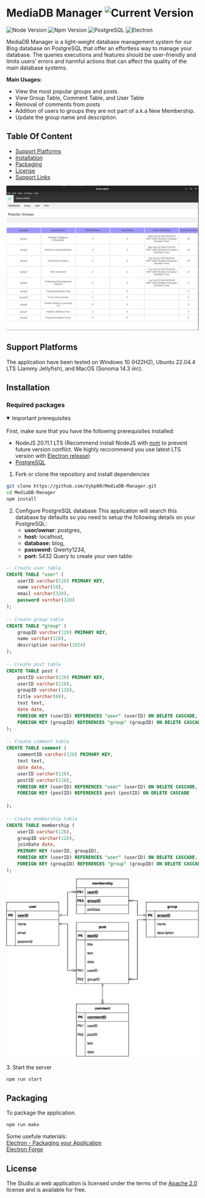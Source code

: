 # MediaDB Manager ![Current Version](https://img.shields.io/badge/Version-1.0.0-green)
![Node Version](https://img.shields.io/badge/node-v20.1.1-%23339933?logo=nodedotjs)
![Npm Version](https://img.shields.io/badge/npm-v10.2.4-%23CB3837?logo=npm)
![PostgreSQL](https://img.shields.io/badge/PostgreSQL-%234169E1?logo=postgresql&logoColor=white)
![Electron](https://img.shields.io/badge/Electron-blue?logo=electron&logoColor=white)

MediaDB Manager is a light-weight database management system for our Blog database on PostgreSQL that offer an effortless way to manage your database.
The queries executions and features should be user-friendly and limits users' errors and harmful actions that can affect the quality of the main database systems. 

**Main Usages:**
* View the most popular groups and posts.
* View Group Table, Comment Table, and User Table
* Removal of comments from posts
* Addition of users to groups they are not part of a.k.a New Membership.
* Update the group name and description.

## Table Of Content

- [Support Platforms](#support-platforms)
- [Installation](#installation)
- [Packaging](#packaging)
- [License](#license)
- [Support Links](#support-links)

![screen](https://github.com/Vykp00/MediaDB-Manager/blob/main/assets/icons/screen.png)

## Support Platforms
The application have been tested on Windows 10 (H22H2), Ubuntu 22.04.4 LTS (Jammy Jellyfish), and MacOS (Sonoma 14.3 iirc).

## Installation
### Required packages
<details open>
<summary>
Important prerequisites
</summary> <br />
First, make sure that you have the following prerequisites installed:

- NodeJS 20.11.1 LTS (Recommend install NodeJS with [nvm](https://github.com/nvm-sh/nvm) to prevent future version conflict. We highly reccommend you use latest LTS version with [Electron release](https://www.electronjs.org/docs/latest/tutorial/electron-timelines))
- [PostgreSQL](https://www.postgresql.org/)
</details>

1. Fork or clone the repository and install dependencies
```bash
git clone https://github.com/Vykp00/MediaDB-Manager.git
cd MediaDB-Manager
npm install
```
2. Configure PostgreSQL database
   This application will search this database by defaults so you need to setup the following details on your PostgreSQL:
    * **user/owner**: postgres,
    * **host:** localhost,
    * **database:** blog,
    * **password:** Qwerty1234,
    * **port:** 5432
   Query to create your own table:
```SQL
-- Create user table 
CREATE TABLE "user" ( 
    userID varchar(128) PRIMARY KEY, 
    name varchar(50), 
    email varchar(320), 
    password varchar(128) 
);

-- Create group table 
CREATE TABLE "group" ( 
    groupID varchar(128) PRIMARY KEY, 
    name varchar(128), 
    description varchar(1024) 
);

-- Create post table 
CREATE TABLE post ( 
    postID varchar(128) PRIMARY KEY, 
    userID varchar(128), 
    groupID varchar(128), 
    title varchar(60), 
    text text, 
    date date, 
    FOREIGN KEY (userID) REFERENCES "user" (userID) ON DELETE CASCADE, 
    FOREIGN KEY (groupID) REFERENCES "group" (groupID) ON DELETE CASCADE 
); 

-- Create comment table 
CREATE TABLE comment ( 
    commentID varchar(128) PRIMARY KEY, 
    text text, 
    date date, 
    userID varchar(128), 
    postID varchar(128), 
    FOREIGN KEY (userID) REFERENCES "user" (userID) ON DELETE CASCADE, 
    FOREIGN KEY (postID) REFERENCES post (postID) ON DELETE CASCADE 

); 

-- Create membership table 
CREATE TABLE membership ( 
    userID varchar(128), 
    groupID varchar(128), 
    joinDate date,
    PRIMARY KEY (userID, groupID), 
    FOREIGN KEY (userID) REFERENCES "user" (userID) ON DELETE CASCADE, 
    FOREIGN KEY (groupID) REFERENCES "group" (groupID) ON DELETE CASCADE 
); 
```
   ![Media ERD Diagram](https://github.com/Vykp00/MediaDB-Manager/blob/main/assets/icons/mediaProject%20ERD.png)
   <br /><br />
3. Start the server

```bash
npm run start
```
## Packaging
To package the application.
```bash
npm run make
```
Some usefule materials: <br />
[Electron - Packaging your Application](https://www.electronjs.org/docs/latest/tutorial/tutorial-packaging#importing-your-project-into-forge) <br />
[Electron Forge](https://www.electronforge.io/)

## License

The Studio.ai web application is licensed under the terms of the [Apache 2.0](./LICENSE)
license and is available for free.
